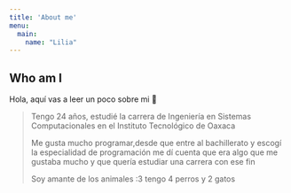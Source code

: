 ```yaml
---
title: 'About me'
menu:
  main:
    name: "Lilia"
---
```


## Who am I

Hola, aquí vas a leer un poco sobre mi 🤩

> Tengo 24 años, estudié la carrera de Ingeniería en Sistemas Computacionales en el Instituto Tecnológico de Oaxaca
> 
> Me gusta mucho programar,desde que entre al bachillerato y escogí la especialidad de programación me dí cuenta que era algo que me gustaba mucho y que quería estudiar una carrera con ese fin
> 
> Soy amante de los animales :3 tengo 4 perros y 2 gatos 
